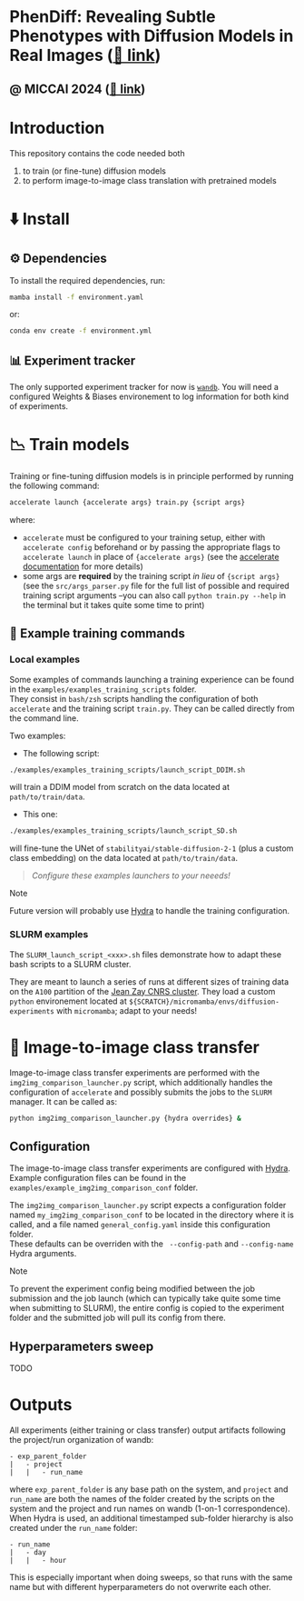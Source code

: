 # PhenDiff: Revealing Subtle Phenotypes with Diffusion Models in Real Images ([🔗 link](https://arxiv.org/abs/2312.08290))

@ MICCAI 2024 ([🔗 link](https://doi.org/10.1007/978-3-031-72384-1_34))
---

# Introduction
This repository contains the code needed both
1. to train (or fine-tune) diffusion models 
2. to perform image-to-image class translation with pretrained models


# ⬇️ Install

## ⚙️ Dependencies

To install the required dependencies, run:

```sh
mamba install -f environment.yaml
```

or:

```sh
conda env create -f environment.yml
```

## 📊 Experiment tracker
The only supported experiment tracker for now is [`wandb`](https://wandb.ai/site). You will need a configured Weights & Biases environement to log information for both kind of experiments.

# 📉 Train models
Training or fine-tuning diffusion models is in principle performed by running the following command:
``` sh
accelerate launch {accelerate args} train.py {script args}
```
where:
- `accelerate` must be configured to your training setup, either with `accelerate config` beforehand or by passing the appropriate flags to `accelerate launch` in place of `{accelerate args}` (see the [accelerate documentation](https://huggingface.co/docs/accelerate) for more details)
- some args are **required** by the training script _in lieu_ of `{script args}` (see the `src/args_parser.py` file for the full list of possible and required training script arguments –you can also call `python train.py --help` in the terminal but it takes quite some time to print)

## 🐥 Example training commands

### Local examples
Some examples of commands launching a training experience can be found in the `examples/examples_training_scripts` folder.  
They consist in `bash/zsh` scripts handling the configuration of both `accelerate` and the training script `train.py`. They can be called directly from the command line.

Two examples:
- The following script:
```sh
./examples/examples_training_scripts/launch_script_DDIM.sh
```
will train a DDIM model from scratch on the data located at `path/to/train/data`.

- This one:
```sh
./examples/examples_training_scripts/launch_script_SD.sh
```
will fine-tune the UNet of `stabilityai/stable-diffusion-2-1` (plus a custom class embedding) on the data located at `path/to/train/data`.

> _Configure these examples launchers to your neeeds!_

> [!NOTE]
> Future version will probably use [Hydra](https://hydra.cc/) to handle the training configuration.

### SLURM examples
The `SLURM_launch_script_<xxx>.sh` files demonstrate how to adapt these bash scripts to a SLURM cluster. 

They are meant to launch a series of runs at different sizes of training data on the `A100` partition of the [Jean Zay CNRS cluster](http://www.idris.fr/eng/jean-zay/index.html). They load a custom `python` environement located at `${SCRATCH}/micromamba/envs/diffusion-experiments` with `micromamba`; adapt to your needs!

# 🎨 Image-to-image class transfer
Image-to-image class transfer experiments are performed with the `img2img_comparison_launcher.py` script, which additionally handles the configuration of `accelerate` and possibly submits the jobs to the `SLURM` manager. It can be called as:
```sh
python img2img_comparison_launcher.py {hydra overrides} &
```
## Configuration

The image-to-image class transfer experiments are configured with [Hydra](https://hydra.cc/). Example configuration files can be found in the `examples/example_img2img_comparison_conf` folder. 

The `img2img_comparison_launcher.py` script expects a configuration folder named `my_img2img_comparison_conf` to be located in the directory where it is called, and a file named `general_config.yaml` inside this configuration folder.  
These defaults can be overriden with the ` --config-path` and `--config-name` Hydra arguments.

> [!NOTE]
> To prevent the experiment config being modified between the job submission and the job launch (which can typically take quite some time when submitting to SLURM), the entire config is copied to the experiment folder and the submitted job will pull its config from there.

## Hyperparameters sweep

TODO

# Outputs
All experiments (either training or class transfer) output artifacts following the project/run organization of wandb:
```
- exp_parent_folder
|   - project
|   |   - run_name
```
where `exp_parent_folder` is any base path on the system, and `project` and `run_name` are both the names of the folder created by the scripts on the system and the project and run names on wandb (1-on-1 correspondence).  
When Hydra is used, an additional timestamped sub-folder hierarchy is also created under the `run_name` folder:
```
- run_name
|   - day
|   |   - hour
```
This is especially important when doing sweeps, so that runs with the same name but with different hyperparameters do not overwrite each other.
